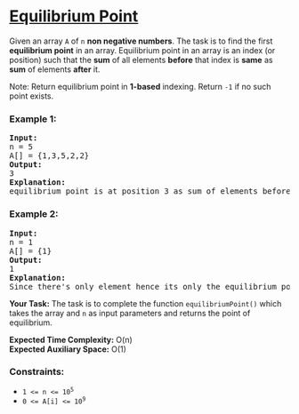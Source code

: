 # [Equilibrium Point](https://www.geeksforgeeks.org/problems/equilibrium-point-1587115620/1)

Given an array <code>A</code> of <code>n</code> <strong>non negative numbers</strong>. The task is to find the first <strong>equilibrium point</strong> in an array. 
Equilibrium point in an array is an index (or position) such that the <strong>sum</strong> of all elements <strong>before</strong> that index is <strong>same</strong> 
as <strong>sum</strong> of elements <strong>after</strong> it.

Note: Return equilibrium point in <strong>1-based</strong> indexing. Return <code>-1</code> if no such point exists. 

### **Example 1:**
<pre>
<strong>Input:</strong> 
n = 5 
A[] = {1,3,5,2,2} 
<strong>Output:</strong> 
3 
<strong>Explanation:</strong>  
equilibrium point is at position 3 as sum of elements before it (1+3) = sum of elements after it (2+2). 
</pre>
### **Example 2:**
<pre>
<strong>Input:</strong>
n = 1
A[] = {1}
<strong>Output:</strong> 
1
<strong>Explanation:</strong>
Since there's only element hence its only the equilibrium point.
</pre>
<strong>Your Task:</strong>
The task is to complete the function <code>equilibriumPoint()</code> which takes the array and <code>n</code> as input parameters and returns the point of equilibrium. 

<strong>Expected Time Complexity:</strong> O(n) <br />
<strong>Expected Auxiliary Space:</strong> O(1)

### **Constraints:**
- <code>1 <= n <= 10<sup>5</sup></code>
- <code>0 <= A[i] <= 10<sup>9</sup></code>
